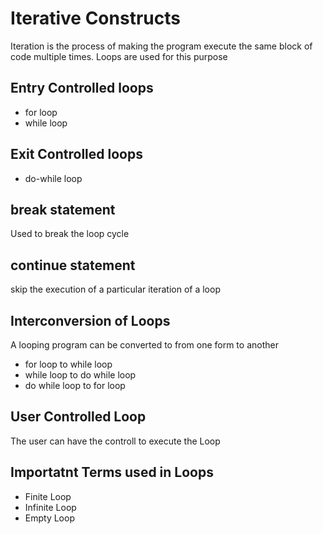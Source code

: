 # Iterative Constructs

Iteration is the process of making the program execute the same block of code multiple times. Loops are used for this purpose

## Entry Controlled loops

- for loop
- while loop


## Exit Controlled loops

- do-while loop

## break statement

Used to break the loop cycle

## continue statement

skip the execution of a particular iteration of a loop

## Interconversion of Loops

A looping program can be converted to from one form to another
  - for loop to while loop
  - while loop to do while loop
  - do while loop to for loop

## User Controlled Loop

The user can have the controll to execute the Loop

## Importatnt Terms used in Loops

  - Finite Loop
  - Infinite Loop
  - Empty Loop
